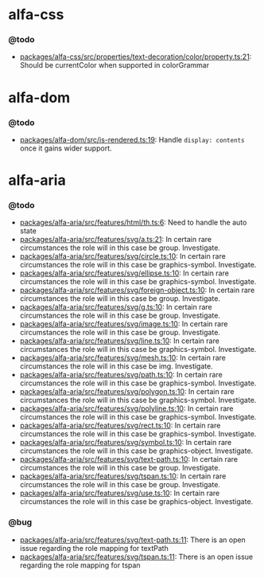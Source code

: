 # alfa-css

### @todo

- [packages/alfa-css/src/properties/text-decoration/color/property.ts:21](packages/alfa-css/src/properties/text-decoration/color/property.ts#L21): Should be currentColor when supported in colorGrammar

# alfa-dom

### @todo

- [packages/alfa-dom/src/is-rendered.ts:19](packages/alfa-dom/src/is-rendered.ts#L19): Handle `display: contents` once it gains wider support.

# alfa-aria

### @todo

- [packages/alfa-aria/src/features/html/th.ts:6](packages/alfa-aria/src/features/html/th.ts#L6): Need to handle the auto state
- [packages/alfa-aria/src/features/svg/a.ts:21](packages/alfa-aria/src/features/svg/a.ts#L21): In certain rare circumstances the role will in this case be group. Investigate.
- [packages/alfa-aria/src/features/svg/circle.ts:10](packages/alfa-aria/src/features/svg/circle.ts#L10): In certain rare circumstances the role will in this case be graphics-symbol. Investigate.
- [packages/alfa-aria/src/features/svg/ellipse.ts:10](packages/alfa-aria/src/features/svg/ellipse.ts#L10): In certain rare circumstances the role will in this case be graphics-symbol. Investigate.
- [packages/alfa-aria/src/features/svg/foreign-object.ts:10](packages/alfa-aria/src/features/svg/foreign-object.ts#L10): In certain rare circumstances the role will in this case be group. Investigate.
- [packages/alfa-aria/src/features/svg/g.ts:10](packages/alfa-aria/src/features/svg/g.ts#L10): In certain rare circumstances the role will in this case be group. Investigate.
- [packages/alfa-aria/src/features/svg/image.ts:10](packages/alfa-aria/src/features/svg/image.ts#L10): In certain rare circumstances the role will in this case be group. Investigate.
- [packages/alfa-aria/src/features/svg/line.ts:10](packages/alfa-aria/src/features/svg/line.ts#L10): In certain rare circumstances the role will in this case be graphics-symbol. Investigate.
- [packages/alfa-aria/src/features/svg/mesh.ts:10](packages/alfa-aria/src/features/svg/mesh.ts#L10): In certain rare circumstances the role will in this case be img. Investigate.
- [packages/alfa-aria/src/features/svg/path.ts:10](packages/alfa-aria/src/features/svg/path.ts#L10): In certain rare circumstances the role will in this case be graphics-symbol. Investigate.
- [packages/alfa-aria/src/features/svg/polygon.ts:10](packages/alfa-aria/src/features/svg/polygon.ts#L10): In certain rare circumstances the role will in this case be graphics-symbol. Investigate.
- [packages/alfa-aria/src/features/svg/polyline.ts:10](packages/alfa-aria/src/features/svg/polyline.ts#L10): In certain rare circumstances the role will in this case be graphics-symbol. Investigate.
- [packages/alfa-aria/src/features/svg/rect.ts:10](packages/alfa-aria/src/features/svg/rect.ts#L10): In certain rare circumstances the role will in this case be graphics-symbol. Investigate.
- [packages/alfa-aria/src/features/svg/symbol.ts:10](packages/alfa-aria/src/features/svg/symbol.ts#L10): In certain rare circumstances the role will in this case be graphics-object. Investigate.
- [packages/alfa-aria/src/features/svg/text-path.ts:10](packages/alfa-aria/src/features/svg/text-path.ts#L10): In certain rare circumstances the role will in this case be group. Investigate.
- [packages/alfa-aria/src/features/svg/tspan.ts:10](packages/alfa-aria/src/features/svg/tspan.ts#L10): In certain rare circumstances the role will in this case be group. Investigate.
- [packages/alfa-aria/src/features/svg/use.ts:10](packages/alfa-aria/src/features/svg/use.ts#L10): In certain rare circumstances the role will in this case be graphics-object. Investigate.

### @bug

- [packages/alfa-aria/src/features/svg/text-path.ts:11](packages/alfa-aria/src/features/svg/text-path.ts#L11): There is an open issue regarding the role mapping for textPath
- [packages/alfa-aria/src/features/svg/tspan.ts:11](packages/alfa-aria/src/features/svg/tspan.ts#L11): There is an open issue regarding the role mapping for tspan
